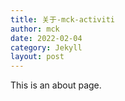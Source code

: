 ```yaml
---
title: 关于-mck-activiti
author: mck
date: 2022-02-04
category: Jekyll
layout: post
---
```


This is an about page.
